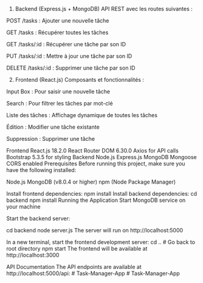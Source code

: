 
1. Backend (Express.js + MongoDB)
API REST avec les routes suivantes :

POST /tasks : Ajouter une nouvelle tâche

GET /tasks : Récupérer toutes les tâches

GET /tasks/:id : Récupérer une tâche par son ID

PUT /tasks/:id : Mettre à jour une tâche par son ID

DELETE /tasks/:id : Supprimer une tâche par son ID

2. Frontend (React.js)
Composants et fonctionnalités :

Input Box : Pour saisir une nouvelle tâche

Search : Pour filtrer les tâches par mot-clé

Liste des tâches : Affichage dynamique de toutes les tâches

Édition : Modifier une tâche existante

Suppression : Supprimer une tâche


Frontend
React.js 18.2.0
React Router DOM 6.30.0
Axios for API calls
Bootstrap 5.3.5 for styling
Backend
Node.js
Express.js
MongoDB
Mongoose
CORS enabled
Prerequisites
Before running this project, make sure you have the following installed:

Node.js
MongoDB (v8.0.4 or higher)
npm (Node Package Manager)



Install frontend dependencies:
npm install
Install backend dependencies:
cd backend
npm install
Running the Application
Start MongoDB service on your machine

Start the backend server:

cd backend
node server.js
The server will run on http://localhost:5000

In a new terminal, start the frontend development server:
cd ..  # Go back to root directory
npm start
The frontend will be available at http://localhost:3000

API Documentation
The API endpoints are available at http://localhost:5000/api:
#   T a s k - M a n a g e r - A p p  
 #   T a s k - M a n a g e r - A p p  
 